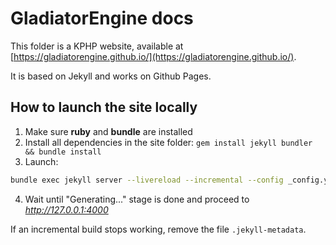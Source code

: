# GladiatorEngine docs

This folder is a KPHP website, available at [https://gladiatorengine.github.io/](https://gladiatorengine.github.io/).

It is based on Jekyll and works on Github Pages.


## How to launch the site locally

1. Make sure **ruby** and **bundle** are installed
2. Install all dependencies in the site folder: `gem install jekyll bundler && bundle install`
3. Launch:
```bash
bundle exec jekyll server --livereload --incremental --config _config.yml
```
4. Wait until "Generating..." stage is done and proceed to *http://127.0.0.1:4000*

If an incremental build stops working, remove the file `.jekyll-metadata`.
